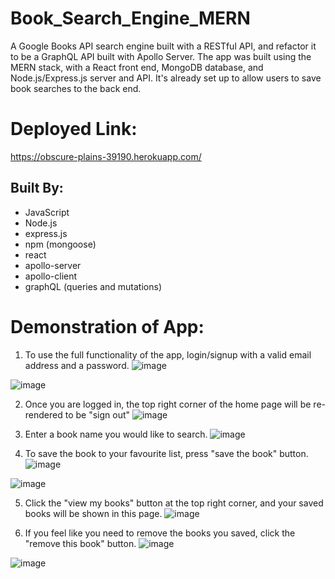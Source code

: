 # Book_Search_Engine_MERN
A Google Books API search engine built with a RESTful API, and refactor it to be a GraphQL API built with Apollo Server. The app was built using the MERN stack, with a React front end, MongoDB database, and Node.js/Express.js server and API. It's already set up to allow users to save book searches to the back end.

# Deployed Link:
https://obscure-plains-39190.herokuapp.com/

## Built By:
* JavaScript
* Node.js
* express.js
* npm (mongoose)
* react
* apollo-server
* apollo-client
* graphQL (queries and mutations)

# Demonstration of App:
1. To use the full functionality of the app, login/signup with a valid email address and a password.
![image](https://user-images.githubusercontent.com/95199209/180123609-e548078a-61a0-4129-8dd6-d84cb040a900.png)

![image](https://user-images.githubusercontent.com/95199209/180123686-01a28451-4d8b-4b9c-b9f6-882120c6f4a0.png)

2. Once you are logged in, the top right corner of the home page will be re-rendered to be "sign out"
![image](https://user-images.githubusercontent.com/95199209/180123576-92bca01a-f1f8-486a-8b56-d3e4bd56665e.png)

3. Enter a book name you would like to search.
![image](https://user-images.githubusercontent.com/95199209/180123237-685b421b-2fc0-49a4-8e21-e6511b46cdd2.png)

4. To save the book to your favourite list, press "save the book" button.
![image](https://user-images.githubusercontent.com/95199209/180123387-5492a4dd-5b4f-453f-b396-dcbba38c7d6b.png)

![image](https://user-images.githubusercontent.com/95199209/180123418-7cfb2893-3a6e-4bcd-afa5-fab871718431.png)

5. Click the "view my books" button at the top right corner, and your saved books will be shown in this page.
![image](https://user-images.githubusercontent.com/95199209/180123446-014f8b20-ddf6-4d1d-8cf9-5aaa9f090d31.png)

6. If you feel like you need to remove the books you saved, click the "remove this book" button.
![image](https://user-images.githubusercontent.com/95199209/180123478-3e9b6993-83e7-4c02-a782-9220a909777d.png)

![image](https://user-images.githubusercontent.com/95199209/180123500-c2451a9c-3225-47e7-9eab-ec77b359bcc0.png)


